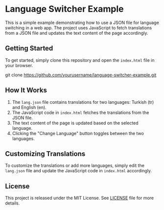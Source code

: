# Language Switcher Example

This is a simple example demonstrating how to use a JSON file for language switching in a web app. The project uses JavaScript to fetch translations from a JSON file and updates the text content of the page accordingly.

## Getting Started

To get started, simply clone this repository and open the `index.html` file in your browser.

git clone https://github.com/yourusername/language-switcher-example.git

## How It Works

1. The `lang.json` file contains translations for two languages: Turkish (tr) and English (en).
2. The JavaScript code in `index.html` fetches the translations from the JSON file.
3. The text content of the page is updated based on the selected language.
4. Clicking the "Change Language" button toggles between the two languages.

## Customizing Translations

To customize the translations or add more languages, simply edit the `lang.json` file and update the JavaScript code in `index.html` accordingly.

## License

This project is released under the MIT License. See [LICENSE](LICENSE) file for more details.
